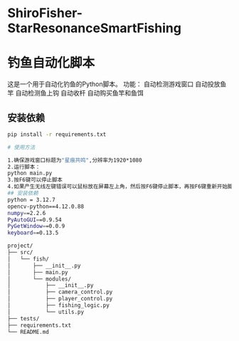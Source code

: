 # ShiroFisher-StarResonanceSmartFishing
# 钓鱼自动化脚本

这是一个用于自动化钓鱼的Python脚本。
功能：
自动检测游戏窗口
自动投放鱼竿
自动检测鱼上钩
自动收杆
自动购买鱼竿和鱼饵

## 安装依赖

```bash
pip install -r requirements.txt

# 使用方法

1.确保游戏窗口标题为"星痕共鸣",分辨率为1920*1080
2.运行脚本：
python main.py
3.按F6键可以停止脚本
4.如果产生无线左键错误可以鼠标放在屏幕左上角，然后按F6键停止脚本，再按F6键重新开始脚本  
## 安装依赖
python = 3.12.7
opencv-python==4.12.0.88
numpy==2.2.6
PyAutoGUI==0.9.54
PyGetWindow==0.0.9
keyboard==0.13.5

project/
├── src/
│   └── fish/
│       ├── __init__.py
│       ├── main.py
│       └── modules/
│           ├── __init__.py
│           ├── camera_control.py
│           ├── player_control.py
│           ├── fishing_logic.py
│           └── utils.py
├── tests/
├── requirements.txt
└── README.md
